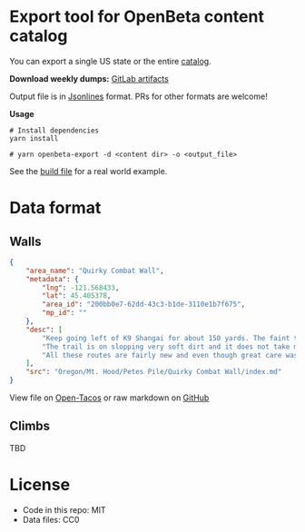 # Export tool for OpenBeta content catalog

You can export a single US state or the entire [catalog](https://github.com/OpenBeta/opentacos-content).

**Download weekly dumps:** [GitLab artifacts](https://gitlab.com/openbeta/exporter/-/pipelines)

Output file is in [Jsonlines](https://jsonlines.org/) format.  PRs for other formats are welcome!

**Usage**

```
# Install dependencies
yarn install

# yarn openbeta-export -d <content dir> -o <output_file>
```

See the [build file](.gitlab-ci.yml) for a real world example.

# Data format

##  Walls
```json
{
    "area_name": "Quirky Combat Wall",
    "metadata": {
        "lng": -121.568433,
        "lat": 45.405378,
        "area_id": "200bb0e7-62dd-43c3-b1de-3110e1b7f675",
        "mp_id": ""
    },
    "desc": [
        "Keep going left of K9 Shangai for about 150 yards. The faint trail follows the edge of the wall until you get to the next group of scrubbed routes.",
        "The trail is on slopping very soft dirt and it does not take much to trigger a slide. Thread lightly.",
        "All these routes are fairly new and even though great care was take to remove obvious loose rocks, some more may still be present. Helmets are strongly recommended. Some of these new routes might be in need of a light re-scrubbing. You should find brushes in the tree-mounted box along the trail. You are welcome to take one with you during your visit."
    ],
    "src": "Oregon/Mt. Hood/Petes Pile/Quirky Combat Wall/index.md"
}

```

View file on [Open-Tacos](https://tacos.openbeta.io/usa/oregon/mt-hood/petes-pile/quirky-combat-wall) or raw markdown on [GitHub](https://github.com/OpenBeta/opentacos-content/blob/develop/content/USA/Oregon/Mt.%20Hood/Petes%20Pile/Quirky%20Combat%20Wall/index.md)


## Climbs

TBD

# License
- Code in this repo: MIT
- Data files: CC0
